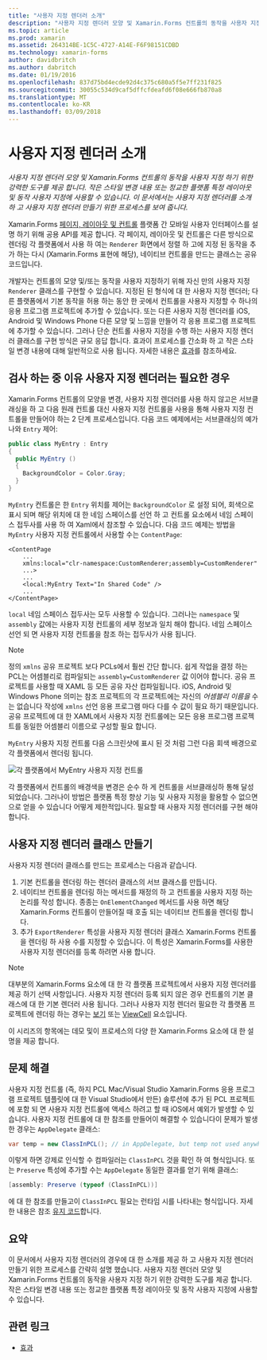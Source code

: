 ```yaml
---
title: "사용자 지정 렌더러 소개"
description: "사용자 지정 렌더러 모양 및 Xamarin.Forms 컨트롤의 동작을 사용자 지정 하기 위한 강력한 도구를 제공 합니다. 작은 스타일 변경 내용 또는 정교한 플랫폼 특정 레이아웃 및 동작 사용자 지정에 사용할 수 있습니다. 이 문서에서는 사용자 지정 렌더러를 소개 하 고 사용자 지정 렌더러 만들기 위한 프로세스를 보여 줍니다."
ms.topic: article
ms.prod: xamarin
ms.assetid: 264314BE-1C5C-4727-A14E-F6F98151CDBD
ms.technology: xamarin-forms
author: davidbritch
ms.author: dabritch
ms.date: 01/19/2016
ms.openlocfilehash: 837d75bd4ecde92d4c375c680a5f5e7ff231f825
ms.sourcegitcommit: 30055c534d9caf5dffcfdeafd6f08e666fb870a8
ms.translationtype: MT
ms.contentlocale: ko-KR
ms.lasthandoff: 03/09/2018
---
```

# <a name="introduction-to-custom-renderers"></a>사용자 지정 렌더러 소개

_사용자 지정 렌더러 모양 및 Xamarin.Forms 컨트롤의 동작을 사용자 지정 하기 위한 강력한 도구를 제공 합니다. 작은 스타일 변경 내용 또는 정교한 플랫폼 특정 레이아웃 및 동작 사용자 지정에 사용할 수 있습니다. 이 문서에서는 사용자 지정 렌더러를 소개 하 고 사용자 지정 렌더러 만들기 위한 프로세스를 보여 줍니다._

Xamarin.Forms [페이지, 레이아웃 및 컨트롤](~/xamarin-forms/user-interface/controls/index.md) 플랫폼 간 모바일 사용자 인터페이스를 설명 하기 위해 공용 API를 제공 합니다. 각 페이지, 레이아웃 및 컨트롤은 다른 방식으로 렌더링 각 플랫폼에서 사용 하 여는 `Renderer` 화면에서 정렬 하 고에 지정 된 동작을 추가 하는 다시 (Xamarin.Forms 표현에 해당), 네이티브 컨트롤을 만드는 클래스는 공유 코드입니다.

개발자는 컨트롤의 모양 및/또는 동작을 사용자 지정하기 위해 자신 만의 사용자 지정 `Renderer` 클래스를 구현할 수 있습니다. 지정된 된 형식에 대 한 사용자 지정 렌더러; 다른 플랫폼에서 기본 동작을 허용 하는 동안 한 곳에서 컨트롤을 사용자 지정할 수 하나의 응용 프로그램 프로젝트에 추가할 수 있습니다. 또는 다른 사용자 지정 렌더러를 iOS, Android 및 Windows Phone 다른 모양 및 느낌을 만들어 각 응용 프로그램 프로젝트에 추가할 수 있습니다. 그러나 단순 컨트롤 사용자 지정을 수행 하는 사용자 지정 렌더러 클래스를 구현 방식은 규모 응답 합니다. 효과이 프로세스를 간소화 하 고 작은 스타일 변경 내용에 대해 일반적으로 사용 됩니다. 자세한 내용은 [효과](~/xamarin-forms/app-fundamentals/effects/index.md)를 참조하세요.

## <a name="examining-why-custom-renderers-are-necessary"></a>검사 하는 중 이유 사용자 지정 렌더러는 필요한 경우

Xamarin.Forms 컨트롤의 모양을 변경, 사용자 지정 렌더러를 사용 하지 않고은 서브클래싱을 하 고 다음 원래 컨트롤 대신 사용자 지정 컨트롤을 사용을 통해 사용자 지정 컨트롤을 만들어야 하는 2 단계 프로세스입니다. 다음 코드 예제에서는 서브클래싱의 예가 나와 `Entry` 제어:

```csharp
public class MyEntry : Entry
{
  public MyEntry ()
  {
    BackgroundColor = Color.Gray;
  }
}
```

`MyEntry` 컨트롤은 한 `Entry` 위치를 제어는 `BackgroundColor` 로 설정 되어, 회색으로 표시 되며 해당 위치에 대 한 네임 스페이스를 선언 하 고 컨트롤 요소에서 네임 스페이스 접두사를 사용 하 여 Xaml에서 참조할 수 있습니다. 다음 코드 예제는 방법을 `MyEntry` 사용자 지정 컨트롤에서 사용할 수는 `ContentPage`:

```xaml
<ContentPage
    ...
    xmlns:local="clr-namespace:CustomRenderer;assembly=CustomRenderer"
    ...>
    ...
    <local:MyEntry Text="In Shared Code" />
    ...
</ContentPage>
```

`local` 네임 스페이스 접두사는 모두 사용할 수 있습니다. 그러나는 `namespace` 및 `assembly` 값에는 사용자 지정 컨트롤의 세부 정보과 일치 해야 합니다. 네임 스페이스 선언 되 면 사용자 지정 컨트롤을 참조 하는 접두사가 사용 됩니다.

> [!NOTE]
> 정의 `xmlns` 공유 프로젝트 보다 PCLs에서 훨씬 간단 합니다. 쉽게 작업을 결정 하는 PCL는 어셈블리로 컴파일되는 `assembly=CustomRenderer` 값 이어야 합니다. 공유 프로젝트를 사용할 때 XAML 등 모든 공유 자산 컴파일됩니다. iOS, Android 및 Windows Phone 의미는 참조 프로젝트의 각 프로젝트에는 자신의 *어셈블리 이름을* 수는 없습니다 작성에 `xmlns` 선언 응용 프로그램 마다 다를 수 값이 필요 하기 때문입니다. 공유 프로젝트에 대 한 XAML에서 사용자 지정 컨트롤에는 모든 응용 프로그램 프로젝트를 동일한 어셈블리 이름으로 구성할 필요 합니다.

`MyEntry` 사용자 지정 컨트롤 다음 스크린샷에 표시 된 것 처럼 그런 다음 회색 배경으로 각 플랫폼에서 렌더링 됩니다.

![](introduction-images/screenshots.png "각 플랫폼에서 MyEntry 사용자 지정 컨트롤")

각 플랫폼에서 컨트롤의 배경색을 변경은 순수 하 게 컨트롤을 서브클래싱하 통해 달성 되었습니다. 그러나이 방법은 플랫폼 특정 향상 기능 및 사용자 지정을 활용할 수 없으면으로 얻을 수 있습니다 어떻게 제한적입니다. 필요할 때 사용자 지정 렌더러를 구현 해야 합니다.

## <a name="creating-a-custom-renderer-class"></a>사용자 지정 렌더러 클래스 만들기

사용자 지정 렌더러 클래스를 만드는 프로세스는 다음과 같습니다.

1. 기본 컨트롤을 렌더링 하는 렌더러 클래스의 서브 클래스를 만듭니다.
1. 네이티브 컨트롤을 렌더링 하는 메서드를 재정의 하 고 컨트롤을 사용자 지정 하는 논리를 작성 합니다. 종종는 `OnElementChanged` 메서드를 사용 하면 해당 Xamarin.Forms 컨트롤이 만들어질 때 호출 되는 네이티브 컨트롤을 렌더링 합니다.
1. 추가 `ExportRenderer` 특성을 사용자 지정 렌더러 클래스 Xamarin.Forms 컨트롤을 렌더링 하 사용 수를 지정할 수 있습니다. 이 특성은 Xamarin.Forms를 사용한 사용자 지정 렌더러를 등록 하려면 사용 합니다.

> [!NOTE]
> 대부분의 Xamarin.Forms 요소에 대 한 각 플랫폼 프로젝트에서 사용자 지정 렌더러를 제공 하기 선택 사항입니다. 사용자 지정 렌더러 등록 되지 않은 경우 컨트롤의 기본 클래스에 대 한 기본 렌더러 사용 됩니다. 그러나 사용자 지정 렌더러 필요한 각 플랫폼 프로젝트에 렌더링 하는 경우는 [보기](https://developer.xamarin.com/api/type/Xamarin.Forms.View/) 또는 [ViewCell](https://developer.xamarin.com/api/type/Xamarin.Forms.ViewCell/) 요소입니다.

이 시리즈의 항목에는 데모 및이 프로세스의 다양 한 Xamarin.Forms 요소에 대 한 설명을 제공 합니다.

## <a name="troubleshooting"></a>문제 해결

사용자 지정 컨트롤 (즉, 하지 PCL Mac/Visual Studio Xamarin.Forms 응용 프로그램 프로젝트 템플릿에 대 한 Visual Studio에서 만든) 솔루션에 추가 된 PCL 프로젝트에 포함 되 면 사용자 지정 컨트롤에 액세스 하려고 할 때 iOS에서 예외가 발생할 수 있습니다. 사용자 지정 컨트롤에 대 한 참조를 만들어이 해결할 수 있습니다이 문제가 발생 한 경우는 `AppDelegate` 클래스:

```csharp
var temp = new ClassInPCL(); // in AppDelegate, but temp not used anywhere
```

이렇게 하면 강제로 인식할 수 컴파일러는 `ClassInPCL` 것을 확인 하 여 형식입니다. 또는 `Preserve` 특성에 추가할 수는 `AppDelegate` 동일한 결과를 얻기 위해 클래스:

```csharp
[assembly: Preserve (typeof (ClassInPCL))]
```

에 대 한 참조를 만들고이 `ClassInPCL` 필요는 런타임 시를 나타내는 형식입니다. 자세한 내용은 참조 [유지 코드](~/ios/deploy-test/linker.md)합니다.

## <a name="summary"></a>요약

이 문서에서 사용자 지정 렌더러의 경우에 대 한 소개를 제공 하 고 사용자 지정 렌더러 만들기 위한 프로세스를 간략히 설명 했습니다. 사용자 지정 렌더러 모양 및 Xamarin.Forms 컨트롤의 동작을 사용자 지정 하기 위한 강력한 도구를 제공 합니다. 작은 스타일 변경 내용 또는 정교한 플랫폼 특정 레이아웃 및 동작 사용자 지정에 사용할 수 있습니다.


## <a name="related-links"></a>관련 링크

- [효과](~/xamarin-forms/app-fundamentals/effects/index.md)
